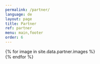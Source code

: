 ```yaml
---
permalink: /partner/
language: de
layout: page
title: Partner
ref: partner
menu: main,footer 
order: 6
---
```


<div class="c-page-partner grid-container">
  <div class="grid-x grid-padding-x grid-padding-y large-up-6 medium-up-6 small-up-4">
    {% for image in site.data.partner.images %}
      <div class="cell">
        <a href="{{ image.link }}" target="_blank"> 
          <img class="lazyload" src="{{image.lqip}}" data-src="/assets/img/partner/{{ image.file }}" alt="" width="{{image.width}}" height="{{image.height}}">
        </a>
      </div>
    {% endfor %}
  </div>
</div>
